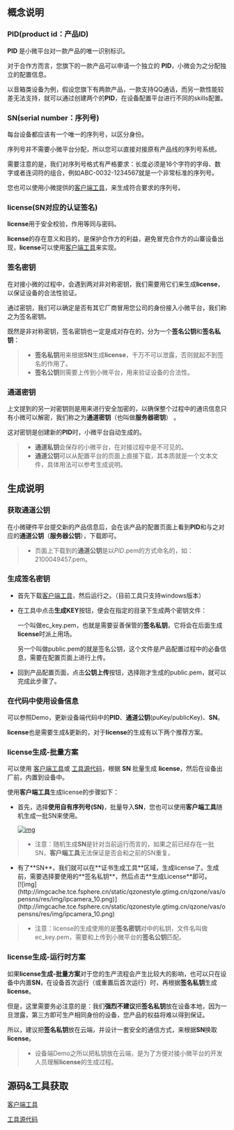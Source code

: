 
## 概念说明

### PID(product id：产品ID)
**PID** 是小微平台对一款产品的唯一识别标识。

对于合作方而言，您旗下的一款产品可以申请一个独立的 **PID**，小微会为之分配独立的配置信息。

以音箱类设备为例，假设您旗下有两款产品，一款支持QQ通话，而另一款性能较差无法支持，就可以通过创建两个的**PID**，在设备配置平台进行不同的skills配置。

### SN(serial number：序列号)

每台设备都应该有一个唯一的序列号，以区分身份。

序列号并不需要小微平台分配，所以您可以直接对接原有产品线的序列号系统。

需要注意的是，我们对序列号格式有严格要求：长度必须是16个字符的字母、数字或者连词符的组合，例如ABC-0032-1234567就是一个非常标准的序列号。

您也可以使用小微提供的[客户端工具](http://imgcache.tce.fsphere.cn/static/qzonestyle.gtimg.cn/qzone/vas/opensns/res/doc/key_tools_v3.01.zip)，来生成符合要求的序列号。

### license(SN对应的认证签名)

**license**用于安全校验，作用等同与密码。

**license**的存在意义和目的，是保护合作方的利益，避免冒充合作方的山寨设备出现，**license**可以使用[客户端工具](http://imgcache.tce.fsphere.cn/static/qzonestyle.gtimg.cn/qzone/vas/opensns/res/doc/key_tools_v3.01.zip)来实现。

### 签名密钥
在对接小微的过程中，会遇到两对非对称密钥，我们需要用它们来生成**license**，以保证设备的合法性验证。

通过密钥，我们可以确定是否有其它厂商冒用您公司的身份接入小微平台，我们称之为签名密钥。

既然是非对称密钥，签名密钥也一定是成对存在的，分为一个**签名公钥**和**签名私钥**：

> *   **签名私钥**用来根据**SN**生成**license**，千万不可以泄露，否则就起不到签名的作用了。
> *   **签名公钥**则需要上传到小微平台，用来验证设备的合法性。

### 通道密钥

上文提到的另一对密钥则是用来进行安全加密的，以确保整个过程中的通讯信息只有小微可以解密，我们称之为**通道密钥**（也叫做**服务器密钥**） 。

这对密钥是创建新的**PID**时，小微平台自动生成的。

> *   **通道私钥**会保存的小微平台，在对接过程中是不可见的。
> *   **通道公钥**可以从配置平台的页面上直接下载，其本质就是一个文本文件，具体用法可以参考生成说明。

## 生成说明

### 获取通道公钥

在小微硬件平台提交新的产品信息后，会在该产品的配置页面上看到**PID**和与之对应的**通道公钥**（**服务器公钥**），下载即可。

> *   页面上下载到的**通道公钥**是以$PID$.pem的方式命名的，如：2100049457.pem。

### 生成签名密钥

*   首先下载[客户端工具](http://imgcache.tce.fsphere.cn/static/qzonestyle.gtimg.cn/qzone/vas/opensns/res/doc/key_tools_v3.01.zip)，然后运行之。（目前工具只支持windows版本）

*   在工具中点击**生成KEY**按钮，便会在指定的目录下生成两个密钥文件：

    一个叫做ec_key.pem，也就是需要妥善保管的**签名私钥**，它将会在后面生成**license**时派上用场。

    另一个叫做public.pem的就是签名公钥，这个文件是产品配置过程中的必备信息，需要在配置页面上进行上传。

*  回到产品配置页面，点击**公钥上传**按钮，选择刚才生成的public.pem，就可以完成此步骤了。

### 在代码中使用设备信息

 可以参照Demo，更新设备端代码中的**PID**、**通道公钥**(puKey/publicKey)、**SN**。

 **license**也是需要生成&更新的，对于**license**的生成有以下两个推荐方案。

### license生成-批量方案

可以使用 [客户端工具](http://imgcache.tce.fsphere.cn/static/qzonestyle.gtimg.cn/qzone/vas/opensns/res/doc/key_tools_v3.01.zip)或 [工具源代码](http://imgcache.tce.fsphere.cn/static/qzonestyle.gtimg.cn/qzone/vas/opensns/res/doc/KeySnLicense_v1.0.tar.bz2)，根据 **SN** 批量生成 **license**，然后在设备出厂前，内置到设备中。

使用**客户端工具**生成license的步骤如下：

*   首先，选择**使用自有序列号(SN)**，批量导入**SN**，您也可以使用**客户端工具**随机生成一批SN来使用。

    [![img](http://imgcache.tce.fsphere.cn/static/qzonestyle.gtimg.cn/qzone/vas/opensns/res/img/ipcamera_9.png)](http://imgcache.tce.fsphere.cn/static/qzonestyle.gtimg.cn/qzone/vas/opensns/res/img/ipcamera_9.png)

> *   注意：随机生成**SN**是针对当前运行而言的，如果之前已经存在一批SN，**客户端工具**无法保证是否会和之前的SN重复。

*   <div class="md-text">有了**SN**，我们就可以在**证书生成工具**区域，生成license了。生成前，需要选择要使用的**签名私钥**，然后点击**生成License**即可。</div>

    <div class="col-sm-12">[![img](http://imgcache.tce.fsphere.cn/static/qzonestyle.gtimg.cn/qzone/vas/opensns/res/img/ipcamera_10.png)](http://imgcache.tce.fsphere.cn/static/qzonestyle.gtimg.cn/qzone/vas/opensns/res/img/ipcamera_10.png)</div>

> *   注意：license的生成使用的是**签名密钥**对中的私钥，文件名叫做ec_key.pem，需要和上传到小微平台的**签名公钥**匹配。

### license生成-运行时方案

如果**license生成-批量方案**对于您的生产流程会产生比较大的影响，也可以只在设备中内置**SN**，在设备首次运行（或重置后首次运行）时，再根据**签名私钥**生成**license**。

但是，这里需要务必注意的是：我们**强烈不建议**把**签名私钥**放在设备本地，因为一旦泄露，第三方即可生产相同身份的设备，您产品的权益将难以得到保证。

所以，建议把**签名私钥**放在云端，并设计一套安全的通信方式，来根据**SN**换取**license**。

> *   设备端Demo之所以把私钥放在云端，是为了方便对接小微平台的开发人员理解**license**的生成过程。

## 源码&工具获取
[客户端工具](http://imgcache.tce.fsphere.cn/static/qzonestyle.gtimg.cn/qzone/vas/opensns/res/doc/key_tools_v3.01.zip)

[工具源代码](http://imgcache.tce.fsphere.cn/static/qzonestyle.gtimg.cn/qzone/vas/opensns/res/doc/KeySnLicense_v1.0.tar.bz2)
